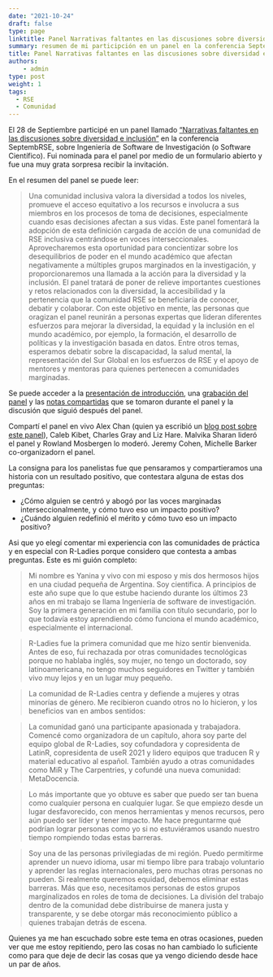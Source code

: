 ```yaml
---
date: "2021-10-24"
draft: false
type: page
linktitle: Panel Narrativas faltantes en las discusiones sobre diversidad e inclusión en SeptembRSE
summary: resumen de mi participción en un panel en la conferencia SeptembRSE.
title: Panel Narrativas faltantes en las discusiones sobre diversidad e inclusión en SeptembRSE
authors: 
    - admin
type: post
weight: 1
tags: 
  - RSE
  - Comunidad
---
```


El 28 de Septiembre participé en un panel llamado [“Narrativas faltantes en las discusiones sobre diversidad e inclusión”](https://septembrse.github.io/#/event/L1001) en la conferencia SeptembRSE, sobre Ingeniería de Software de Investigación (o Software Científico).  Fui nominada para el panel por medio de un formulario abierto y fue una muy grata sorpresa recibir la invitación.

En el resumen del panel se puede leer:

> Una comunidad inclusiva valora la diversidad a todos los niveles, promueve el acceso equitativo a los recursos e involucra a sus miembros en los procesos de toma de decisiones, especialmente cuando esas decisiones afectan a sus vidas. Este panel fomentará la adopción de esta definición cargada de acción de una comunidad de RSE inclusiva centrándose en voces interseccionales. Aprovecharemos esta oportunidad para concientizar sobre los desequilibrios de poder en el mundo académico que afectan negativamente a múltiples grupos marginados en la investigación, y proporcionaremos una llamada a la acción para la diversidad y la inclusión. El panel tratará de poner de relieve importantes cuestiones y retos relacionados con la diversidad, la accesibilidad y la pertenencia que la comunidad RSE se beneficiaría de conocer, debatir y colaborar. Con este objetivo en mente, las personas que oragizan el panel reunirán a personas expertas que lideran diferentes esfuerzos para mejorar la diversidad, la equidad y la inclusión en el mundo académico, por ejemplo, la formación, el desarrollo de políticas y la investigación basada en datos. Entre otros temas, esperamos debatir sobre la discapacidad, la salud mental, la representación del Sur Global en los esfuerzos de RSE y el apoyo de mentores y mentoras para quienes pertenecen a comunidades marginadas.



Se puede acceder a la [presentación de introducción](https://www.rowlandm.com/accessible/2021-09_SeptembRSE/), una [grabación del panel](https://www.youtube.com/watch?v=tpxCWCTSZUc&t=2014s) y las [notas compartidas](https://pad.sfconservancy.org/p/missing-narrative-rse-panel-2021) que se tomaron durante el panel y la discusión que siguió después del panel.

Compartí el panel en vivo Alex Chan (quien ya escribió un [blog post sobre este panel](https://alexwlchan.net/2021/09/septembrse/)), Caleb Kibet, Charles Gray and Liz Hare. Malvika Sharan lideró el panel y Rowland Mosbergen lo moderó. Jeremy Cohen, Michelle Barker co-organizadorn el panel.

La consigna para los panelistas fue que pensaramos y compartieramos una historia con un resultado positivo, que contestara alguna de estas dos preguntas:

* ¿Cómo alguien se centró y abogó por las voces marginadas interseccionalmente, y cómo tuvo eso un impacto positivo?
* ¿Cuándo alguien redefinió el mérito y cómo tuvo eso un impacto positivo?

Asi que yo elegí comentar mi experiencia con las comunidades de práctica y en especial con R-Ladies porque considero que contesta a ambas preguntas.  Este es mi guión completo:

> Mi nombre es Yanina y vivo con mi esposo y mis dos hermosos hijos en una ciudad pequeña de Argentina. Soy cientifica. A principios de este año supe que lo que estube haciendo durante los últimos 23 años en mi trabajo se llama Ingeniería de software de investigación. Soy la primera generación en mi familia con título secundario, por lo que todavía estoy aprendiendo cómo funciona el mundo académico, especialmente el internacional.

> R-Ladies fue la primera comunidad que me hizo sentir bienvenida. Antes de eso, fui rechazada por otras comunidades tecnológicas porque no hablaba inglés, soy mujer, no tengo un doctorado, soy latinoamericana, no tengo muchos seguidores en Twitter y también vivo muy lejos y en un lugar muy pequeño.

> La comunidad de R-Ladies centra y defiende a mujeres y otras minorías de género. Me recibieron cuando otros no lo hicieron, y los beneficios van en ambos sentidos: 

> La comunidad ganó una participante apasionada y trabajadora. Comencé como organizadora de un capítulo, ahora soy parte del equipo global de R-Ladies, soy cofundadora y copresidenta de LatinR, copresidenta de useR 2021 y lidero equipos que traducen R y material educativo al español. También ayudo a otras comunidades como MiR y The Carpentries, y cofundé una nueva comunidad: MetaDocencia.

> Lo más importante que yo obtuve es saber que puedo ser tan buena como cualquier persona en cualquier lugar. Se que empiezo desde un lugar desfavorecido, con menos herramientas y menos recursos, pero aún puedo ser líder y tener impacto. Me hace preguntarme qué podrían lograr personas como yo si no estuviéramos usando nuestro  tiempo rompiendo todas estas barreras.

> Soy una de las personas privilegiadas de mi región. Puedo permitirme aprender un nuevo idioma, usar mi tiempo libre para trabajo voluntario y aprender las reglas internacionales, pero muchas otras personas no pueden. Si realmente queremos equidad, debemos eliminar estas barreras. Más que eso, necesitamos personas de estos grupos marginalizados en roles de toma de decisiones. La división del trabajo dentro de la comunidad debe distribuirse de manera justa y transparente, y se debe otorgar más reconocimiento público a quienes trabajan detrás de escena.

Quienes ya me han escuchado sobre este tema en otras ocasiones, pueden ver que me estoy repitiendo, pero las cosas no han cambiado lo suficiente como para que deje de decir las cosas que ya vengo diciendo desde hace un par de años.
